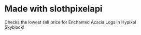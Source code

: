 # Made with slothpixelapi

Checks the lowest sell price for Enchanted Acacia Logs in Hypixel Skyblock!
